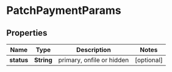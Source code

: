 
# PatchPaymentParams

## Properties
Name | Type | Description | Notes
------------ | ------------- | ------------- | -------------
**status** | **String** | primary, onfile or hidden |  [optional]



